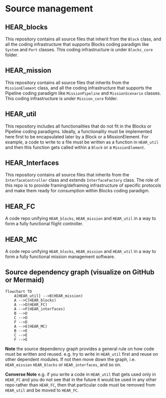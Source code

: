 # Source management

## HEAR_blocks
This repository contains all source files that inherit from the `Block` class, and all the coding infrastructure that supports Blocks coding paradigm like `System` and `Port` classes. This coding infrastructure is under `Blocks_core` folder.

## HEAR_mission
This repository contains all source files that inherits from the `MissionElement` class, and all the coding infrastructure that supports the Pipeline coding paradigm like `MissionPipeline` and `MissionScenario` classes. This coding infrastructure is under `Mission_core` folder.

## HEAR_util
This repository includes all functionalities that do not fit in the Blocks or Pipeline coding paradigms. Ideally, a functionality must be implemented here first to be encapsulated later by a Block or a MissionElement. For example, a code to write to a file must be written as a function in `HEAR_util` and then this function gets called within a `Block` or a `MissionElement`.

## HEAR_Interfaces
This repository contains all source files that inherits from the `InterfaceController` class and extends `InterfaceFactory` class. The role of this repo is to provide framing/deframing infrastructure of specific protocols and make them ready for consumption within Blocks coding paradigm.

## HEAR_FC
A code repo unifying `HEAR_blocks`, `HEAR_mission` and `HEAR_util` in a way to form a fully functional flight controller.

## HEAR_MC
A code repo unifying `HEAR_blocks`, `HEAR_mission` and `HEAR_util` in a way to form a fully functional mission management software.

## Source dependency graph (visualize on GitHub or Mermaid)

```mermaid
flowchart TD
    A[HEAR_util] -->B(HEAR_mission)
    A -->C(HEAR_blocks)
    A -->D(HEAR_FC)
    A -->F(HEAR_interfaces)
    B -->D
    C -->D
    F -->D
    A -->E(HEAR_MC)
    B -->E
    C -->E
    F -->E
```

**Note** the source dependency graph provides a general rule on how code must be written and reused. e.g. try to write in `HEAR_util` first and reuse on other dependent modules. If not then move down the graph, i.e. `HEAR_mission` `HEAR_blocks` or `HEAR_interfaces`, and so on.

**Converse Note** e.g. if you write a code in `HEAR_util` that gets used only in `HEAR_FC` and you do not see that in the future it would be used in any other repo rather than `HEAR_FC`, then that particular code must be removed from `HEAR_util` and be moved to `HEAR_FC`.